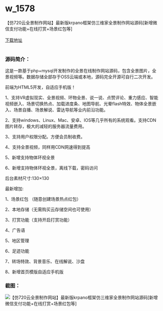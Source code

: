 # w_1578
【仿720云全景制作网站】最新版krpano框架仿三维家全景制作网站源码[新增微信支付功能+在线打赏+场景红包等]
<br/></br>
[下载地址](https://www.uuid2.com/1578.html "下载地址")
<br/></br>
<h3>源码简介：</h3>
<p>这是一款基于php+mysql开发制作的全景在线制作网站源码，包含全景图片，全景视频等。数据存储全部存于OSS云端或本地，源码完全开源可自行二次开发。<p>
<p>前端为HTML5开发，自适应手机版！<p>
<p>1、支持VR虚拟现实、全景视频、环物全景、说一说、点赞评论、重力感应、智能视频嵌入、场景切换热点、加载进度条、地图导航、光晕flash特效、物体全景嵌入、场景自播、场景解说、雷达导航等业内前沿功能。<p>
<p>2、支持windows、Linux、Mac、安卓、IOS等几乎所有的系统观看。支持CDN图片转存，极大的减轻的服务器流量费用。<p>
<p>3、支持用户权限分配。方便会员制收费。<p>
<p>4、支持全景视频，同样用CDN网速得到提高<p>
<p>5、新增支持物体环视全景<p>
<p>6、新增支持物体环视全景，离线下载，密码访问<p>
<p>后台素材尺寸:130×130<p>
<p>最新增加:<p>
<p>1、场景红包 （随意创建场景热点红包）<p>
<p>2、本地存储（无需购买云存储空间也可使用）<p>
<p>3、打赏功能（支持开启打赏功能）<p>
<p>4、广告语<p>
<p>5、地区管理<p>
<p>6、足迹功能<p>
<p>7、转场特效、背景音乐、在线解说、沙盘<p>
<p>8、新增首页模版自适应手机版<p>
<h3>截图：</h3>
<img src="https://www.uuid2.com/wp-content/uploads/img/202204/b417d8c765.jpg" alt="【仿720云全景制作网站】最新版krpano框架仿三维家全景制作网站源码[新增微信支付功能+在线打赏+场景红包等]">
